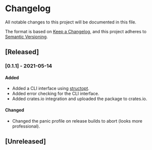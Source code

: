# Changelog
All notable changes to this project will be documented in this file.

The format is based on [Keep a Changelog](https://keepachangelog.com/en/1.0.0/),
and this project adheres to [Semantic Versioning](https://semver.org/spec/v2.0.0.html).

## [Released]
### [0.1.1] - 2021-05-14
#### Added
- Added a CLI interface using [structopt](https://crates.io/crates/structopt).
- Added error checking for the CLI interface.
- Added crates.io integration and uploaded the package to crates.io.

#### Changed
- Changed the panic profile on release builds to abort (looks more professional).

## [Unreleased]
